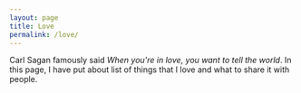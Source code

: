 ```yaml
---
layout: page
title: Love
permalink: /love/
---
```


Carl Sagan famously said *When you're in love, you want to tell the world*. In this page, I have put about list of things that I love and what to share it with people.